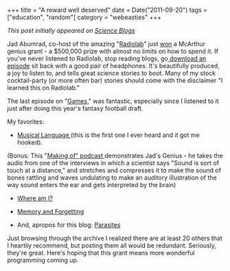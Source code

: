 +++
title = "A reward well deserved"
date = Date("2011-09-20")
tags = ["education", "random"]
category = "webeasties"
+++

_This post initially appeared on [Science Blogs](http://scienceblogs.com/webeasties)_

Jad Abumrad, co-host of the amazing "[Radiolab](http://www.radiolab.org/)" just [won](http://www.wnyc.org/blogs/wnyc-news-blog/2011/sep/20/macarthur-genius-grants-announced/) a McArthur genius grant - a \$500,000 prize with almost no limits on how to spend it. 
If you've never listened to Radiolab, stop reading blogs, go[ download an episode](http://www.radiolab.org/archive/) sit back with a good pair of headphones. It's beautifully produced, a joy to listen to, and tells great science stories to boot. Many of my stock cocktail-party (or more often bar) stories should come with the disclaimer "I learned this on Radiolab."

The last episode on "[Games,](http://www.radiolab.org/2011/aug/23/)" was fantastic, especially since I listened to it just after doing this year's fantasy football draft.

My favorites:
 - [Musical Language ](http://www.radiolab.org/2007/sep/24/)(this is the first one I ever heard and it got me hooked).

(Bonus: This "[Making of" podcast ](http://www.radiolab.org/blogs/radiolab-blog/2007/nov/09/making-radio-lab/)demonstrates Jad's Genius - he takes the audio from one of the interviews in which a scientist says "Sound is sort of touch at a distance," and stretches and compresses it to make the sound of bones rattling and waves undulating to make an auditory illustration of the way sound enters the ear and gets interpreted by the brain)

- [Where am I?](http://www.radiolab.org/2006/may/05/)

- [Memory and Forgetting](http://www.radiolab.org/2007/jun/07/)

- And, apropos for this blog: [Parasites](http://www.radiolab.org/2009/sep/07/)

Just browsing through the archive I realized there are at least 20 others that I heartily recommend, but posting them all would be redundant. Seriously, they're great. Here's hoping that this grant means more wonderful programming coming up. 

      
  
